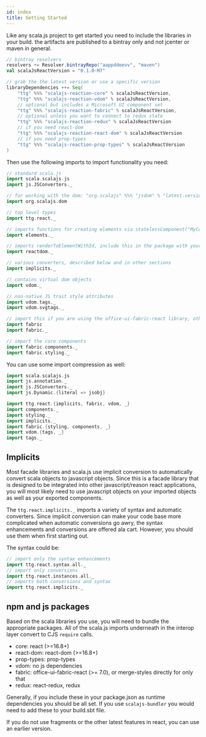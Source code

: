 ```yaml
---
id: index
title: Getting Started
---
```


Like any scala.js project to get started you need to include the libraries in
your build. the artifacts are published to a bintray only and not jcenter or
maven in general.

```scala
// bintray resolvers
resolvers += Resolver.bintrayRepo("aappddeevv", "maven")
val scalaJsReactVersion = "0.1.0-M7"

// grab the the latest version or use a specific version
libraryDependencies ++= Seq(
    "ttg" %%% "scalajs-reaction-core" % scalaJsReactVersion,
    "ttg" %%% "scalajs-reaction-vdom" % scalaJsReactVersion,
    // optional but includes a Microsoft UI component set
    "ttg" %%% "scalajs-reaction-fabric" % scalaJsReactVersion,
    // optional unless you want to connect to redux state
    "ttg" %%% "scalajs-reaction-redux" % scalaJsReactVersion
    // if you need react-dom
    "ttg" %%% "scalajs-reaction-react-dom" % scalaJsReactVersion
    // if you need prop-types
    "ttg" %%% "scalajs-reaction-prop-types" % scalaJsReactVersion
)
```

Then use the following imports to import functionality you need:

```scala
// standard scala.js
import scala.scalajs.js
import js.JSConverters._

// for working with the dom: "org.scalajs" %%% "jsdom" % "latest.version"
import org.scalajs.dom

// top level types
import ttg.react._

// imports functions for creating elements via statelessComponent("MyComponent")
import elements._

// imports renderToElementWithId, include this in the package with your top level render call
import reactdom._

// various converters, described below and in other sections
import implicits._

// contains virtual dom objects
import vdom._

// non-native JS trait style attributes
import vdom.tags._
import vdom.svgtags._

// import this if you are using the office-ui-fabric-react library, otherwise skip
import fabric
import fabric._

// import the core components
import fabric.components._
import fabric.styling._
```

You can use some import compression as well:

```scala
import scala.scalajs.js
import js.annotation._
import js.JSConverters._
import js.Dynamic.{literal => jsobj}

import ttg.react.{implicits, fabric, vdom, _}
import components._
import styling._
import implicits._
import fabric.{styling, components, _}
import vdom.{tags, _}
import tags._
```

## Implicits

Most facade libraries and scala.js use implicit conversion to automatically
convert scala objects to javascript objects. Since this is a facade library that
is designed to be integrated into other javascript/reason react applications,
you will most likely need to use javascript objects on your imported objects as
well as your exported components.

The `ttg.react.implicits._` imports a variety of syntax and automatic
converters. Since implicit conversion can make your code base more complicated
when automatic conversions go awry, the syntax enhancements and conversions are
offered ala cart. However, you should use them when first starting out.

The syntax could be:
```scala
// import only the syntax enhancements
import ttg.react.syntax.all._
// import only conversions
import ttg.react.instances.all._
// imports both conversions and syntax
import ttg.react.implicits._
```

## npm and js packages

Based on the scala libraries you use, you will need to bundle the appropriate
packages. All of the scala.js imports underneath in the interop layer convert to
CJS `require` calls.

* core: react (>=16.8+)
* react-dom: react-dom (>=16.8+)
* prop-types: prop-types
* vdom: no js dependencies
* fabric: office-ui-fabric-react (>= 7.0), or merge-styles directly for only that
* redux: react-redux, redux

Generally, if you include these in your package.json as runtime dependencies you
should be all set. If you use `scalajs-bundler` you would need to add these to
your build.sbt file.

If you do not use fragments or the other latest features in react, you can use
an earlier version.
